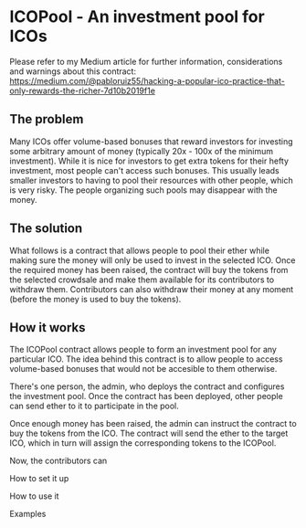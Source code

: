 # ICOPool - An investment pool for ICOs

Please refer to my Medium article for further information, considerations and warnings about this contract: https://medium.com/@pabloruiz55/hacking-a-popular-ico-practice-that-only-rewards-the-richer-7d10b2019f1e

## The problem
Many ICOs offer volume-based bonuses that reward investors for investing some arbitrary amount of money (typically 20x - 100x of the minimum investment). While it is nice for investors to get extra tokens for their hefty investment, most people can't access such bonuses. This usually leads smaller investors to having to pool their resources with other people, which is very risky. The people organizing such pools may disappear with the money.

## The solution
What follows is a contract that allows people to pool their ether while making sure the money will only be used to invest in the selected ICO. Once the required money has been raised, the contract will buy the tokens from the selected crowdsale and make them available for its contributors to withdraw them. Contributors can also withdraw their money at any moment (before the money is used to buy the tokens).

## How it works
The ICOPool contract allows people to form an investment pool for any particular ICO. The idea behind this contract is to allow people to access volume-based bonuses that would not be accesible to them otherwise.

There's one person, the admin, who deploys the contract and configures the investment pool. Once the contract has been deployed, other people can send ether to it to participate in the pool.

Once enough money has been raised, the admin can instruct the contract to buy the tokens from the ICO. The contract will send the ether to the target ICO, which in turn will assign the corresponding tokens to the ICOPool.

Now, the contributors can 

How to set it up

How to use it

Examples
